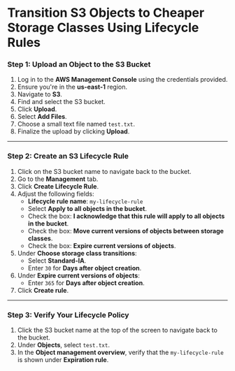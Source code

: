 # Transition S3 Objects to Cheaper Storage Classes Using Lifecycle Rules

### Step 1: Upload an Object to the S3 Bucket
1. Log in to the **AWS Management Console** using the credentials provided.
2. Ensure you're in the **us-east-1** region.
3. Navigate to **S3**.
4. Find and select the S3 bucket.
5. Click **Upload**.
6. Select **Add Files**.
7. Choose a small text file named `test.txt`.
8. Finalize the upload by clicking **Upload**.

---

### Step 2: Create an S3 Lifecycle Rule
1. Click on the S3 bucket name to navigate back to the bucket.
2. Go to the **Management** tab.
3. Click **Create Lifecycle Rule**.
4. Adjust the following fields:
   - **Lifecycle rule name**: `my-lifecycle-rule`
   - Select **Apply to all objects in the bucket**.
   - Check the box: **I acknowledge that this rule will apply to all objects in the bucket**.
   - Check the box: **Move current versions of objects between storage classes**.
   - Check the box: **Expire current versions of objects**.
5. Under **Choose storage class transitions**:
   - Select **Standard-IA**.
   - Enter `30` for **Days after object creation**.
6. Under **Expire current versions of objects**:
   - Enter `365` for **Days after object creation**.
7. Click **Create rule**.

---

### Step 3: Verify Your Lifecycle Policy
1. Click the S3 bucket name at the top of the screen to navigate back to the bucket.
2. Under **Objects**, select `test.txt`.
3. In the **Object management overview**, verify that the `my-lifecycle-rule` is shown under **Expiration rule**.
